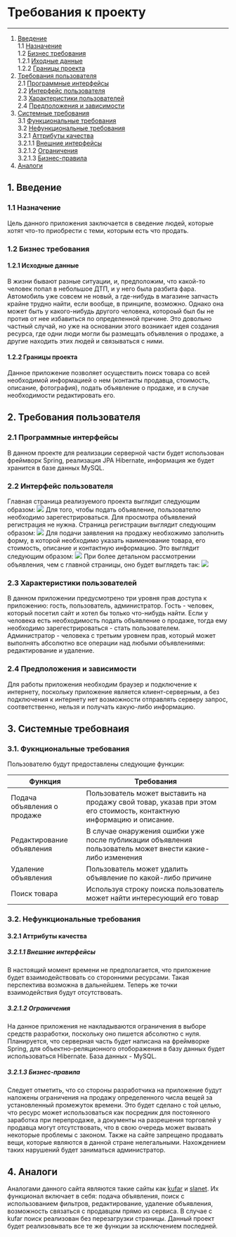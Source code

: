 # Требования к проекту
---
1. [Введение](#introduction) <br>
   1.1 [Назначение](#purpose) <br>
   1.2 [Бизнес требования](#businesRequirments) <br>
    1.2.1 [Иходные данные](#initialData) <br>
    1.2.2 [Границы проекта](#applicationScopes) <br>
2. [Требования пользователя](#userRequirments) <br>
   2.1 [Программные интерфейсы](#programInterfaces) <br>
   2.2 [Интерфейс пользователя](#userInterface) <br>
   2.3 [Характеристики пользователей](#) <br>
   2.4 [Предположения и зависимости](#) <br>
3. [Системные требования](#systemRequirments) <br>
   3.1 [Функциональные требования](#functionalRequirmets) <br>
   3.2 [Нефункциональные требования](#non-functionalRequirmets) <br>
     3.2.1 [Аттрибуты качества](#qualityAttributes) <br>
     3.2.1.1 [Внешние интерфейсы](#externalInterfaces) <br>
     3.2.1.2 [Ограничения](#restrictions) <br>
     3.2.1.3 [Бизнес-правила](#businesRules) <br>
4. [Аналоги](#analogs) <br>

## 1. Введение <a name="introduction"></a>
### 1.1 Назначение <a name="purpose"> </a>
Цель данного приложения заключается в сведение людей, которые хотят что-то приобрести с теми, которым есть что продать.

### 1.2 Бизнес требования <a name="businessRequirments"> </a>
#### 1.2.1 Исходные данные <a name="initialData"> </a>
В жизни бывают разные ситуации, и, предположим, что какой-то человек попал в небольшое ДТП, и у него была разбита фара. Автомобиль уже совсем не новый, а где-нибудь в магазине запчасть крайне трудно найти, если вообще, в принципе, возможно.
Однако она может быть у какого-нибудь другого человека, котороый был бы не против от нее избавиться по определенной причине. Это довольно частный случай, но уже на основании этого возникает идея создания ресурса, где одни люди могли бы размещать объявления о продаже, а другие находить этих людей и связываться с ними.

#### 1.2.2 Границы проекта <a name="applicationScopes"></a>
Данное приложение позволяет осуществить поиск товара со всей необходимой информацией о нем (контакты продавца, стоимость, описание, фотография), подать объявление о продаже, и в случае необходимости редактировать его.

## 2. Требования пользователя <a name="userRequirments"></a>
### 2.1 Программные интерфейсы <a name="programInterfaces"></a>
В данном проекте для реализации серверной части будет использован фреймворк Spring, реализация JPA Hibernate, информация же будет хранится в базе данных MySQL.

### 2.2 Интерфейс пользователя <a name="userInterface">
Главная страница реализуемого проекта выглядит следующим образом:
![](https://github.com/EugeneKorenik/SimpleAdvertisingPlatform/blob/master/Documents/Mockups/mainView.png)
Для того, чтобы подать объявление, пользователю необходимо зарегестрироваться. Для просмотра объявлений регистрация не нужна. Страница регистрации выглядит следующим образом:
![](https://github.com/EugeneKorenik/SimpleAdvertisingPlatform/blob/master/Documents/Mockups/accountRegistration.png)
Для подачи заявления на продажу необхожимо заполнить форму, в которой необходимо указать наименование товара, его стоимость, описание и контактную информацию. Это выглядит следующим образом:
![](https://github.com/EugeneKorenik/SimpleAdvertisingPlatform/blob/master/Documents/Mockups/adSubmission.png)
При более детальном рассмотрении объявления, чем с главной страницы, оно будет выглядеть так:
![](https://github.com/EugeneKorenik/SimpleAdvertisingPlatform/blob/master/Documents/Mockups/adView.png) 

### 2.3 Характеристики пользователей
В данном приложении предусмотрено три уровня прав доступа к приложению: гость, пользователь, администратор. Гость - человек, который  посетил сайт и хотел бы только что-нибудь найти. Если у человека есть необходимость подать объявление о продаже, тогда ему необходимо зарегестрироваться - стать пользователем. Администратор - человека с третьим уровнем прав, который может выполнять абсолютно все операции над любыми объявлениями: редактирование и удаление.

### 2.4 Предположения и зависимости
Для работы приложения необходим браузер и подключение к интернету, поскольку приложение является клиент-серверным, а без подключения к интернету нет возможности отправлять серверу запрос, соответственно, нельзя и получать какую-либо информацию.

## 3. Системные требовнаия <a name="systemRequirments"></a>
### 3.1. Фукнциональные требования <a name="functionalRequirmets"> </a>
Пользователю будут предоставлены следующие функции:

Функция | Требования
--- | ---
Подача объявления о продаже | Пользователь может выставить на продажу свой товар, указав при этом его стоимость, контактную информацию и описание.
Редактирование объявления | В случае онаружения ошибки уже после публикации объявления пользователь может внести какие-либо изменения 
Удаление объявления | Пользователь может удалить объявление по какой-либо причине
Поиск товара | Используя строку поиска пользователь может найти интересующий его товар

### 3.2. Нефункциональные требования <a name="non-functionalRequirmets"> </a>
#### 3.2.1 Аттрибуты качества <a name="qualityAttributes"></a>
##### 3.2.1.1 Внешние интерфейсы <a name="externalInterfaces"></a>
В настоящий момент времени не предполагается, что приложение будет взаимодействовать со сторонними ресурсами. Такая перспектива возможна в дальнейшем. Теперь же точки взаимодействия будут отсутствовать.

##### 3.2.1.2 Ограничения <a name="restriсtions"></a> 
На данное приложения не накладываются ограничения в выборе средств разработки, поскольку оно пишется абсолютно с нуля. Планируется, что серверная часть будет написана на фреймворке Spring, для объектно-реляционного отоборажения в базу данных будет использоваться Hibernate. База данных - MySQL.
   
##### 3.2.1.3 Бизнес-правила <a name="businesRules"></a>
Следует отметить, что со стороны разработчика на приложение будут наложены ограничения на продажу определенного числа вещей за установленный промежуток времени. Это будет сделано с той целью, что ресурс может использоваться как посредник для постоянного заработка при перепродаже, а документы на разрешения торговлей у продавца могут отсутствовать, что в свою очередь может вызвать некоторые проблемы с законом. Также на сайте запрещено продавать вещи, которые являются в данной стране нелегальными. Нахождением таких нарушений будет заниматься администратор.

## 4. Аналоги <a name="analogs"></a> 
Аналогами данного сайта являются такие сайты как [kufar](https://www.kufar.by) и [slanet](slanet.by). Их функционал включает в себя: подача объявления, поиск с использованием фильтров, редактирование, удаление объявления, возможность связаться с продавцом прямо из сервиса. В случае с kufar поиск реализован без перезагрузки страницы. Данный проект будет реализовывать все те же функции за исключением последней.

